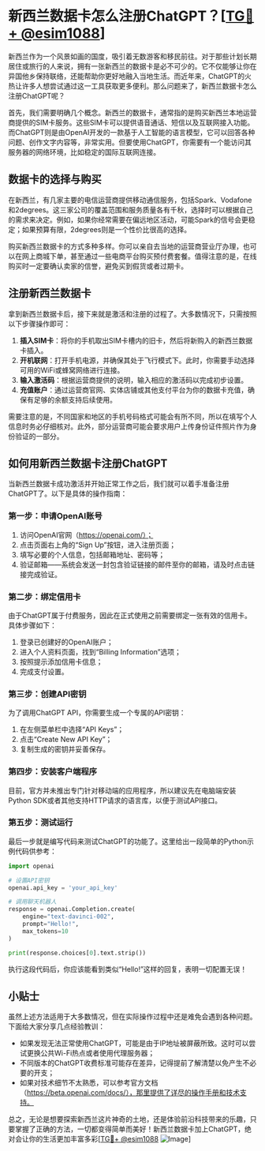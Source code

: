 # 新西兰数据卡怎么注册ChatGPT？[[TG💪+ @esim1088](https://t.me/s/esim1088)]

新西兰作为一个风景如画的国度，吸引着无数游客和移民前往。对于那些计划长期居住或旅行的人来说，拥有一张新西兰的数据卡是必不可少的。它不仅能够让你在异国他乡保持联络，还能帮助你更好地融入当地生活。而近年来，ChatGPT的火热让许多人想尝试通过这一工具获取更多便利。那么问题来了，新西兰数据卡怎么注册ChatGPT呢？

首先，我们需要明确几个概念。新西兰的数据卡，通常指的是购买新西兰本地运营商提供的SIM卡服务。这些SIM卡可以提供语音通话、短信以及互联网接入功能。而ChatGPT则是由OpenAI开发的一款基于人工智能的语言模型，它可以回答各种问题、创作文字内容等，非常实用。但要使用ChatGPT，你需要有一个能访问其服务器的网络环境，比如稳定的国际互联网连接。

## 数据卡的选择与购买

在新西兰，有几家主要的电信运营商提供移动通信服务，包括Spark、Vodafone和2degrees。这三家公司的覆盖范围和服务质量各有千秋，选择时可以根据自己的需求来决定。例如，如果你经常需要在偏远地区活动，可能Spark的信号会更稳定；如果预算有限，2degrees则是一个性价比很高的选择。

购买新西兰数据卡的方式多种多样。你可以亲自去当地的运营商营业厅办理，也可以在网上商城下单，甚至通过一些电商平台购买预付费套餐。值得注意的是，在线购买时一定要确认卖家的信誉，避免买到假货或者过期卡。

## 注册新西兰数据卡

拿到新西兰数据卡后，接下来就是激活和注册的过程了。大多数情况下，只需按照以下步骤操作即可：

1. **插入SIM卡**：将你的手机取出SIM卡槽内的旧卡，然后将新购入的新西兰数据卡插入。
2. **开机联网**：打开手机电源，并确保其处于飞行模式下。此时，你需要手动选择可用的WiFi或蜂窝网络进行连接。
3. **输入激活码**：根据运营商提供的说明，输入相应的激活码以完成初步设置。
4. **充值账户**：通过运营商官网、实体店铺或其他支付平台为你的数据卡充值，确保有足够的余额支持后续使用。

需要注意的是，不同国家和地区的手机号码格式可能会有所不同，所以在填写个人信息时务必仔细核对。此外，部分运营商可能会要求用户上传身份证件照片作为身份验证的一部分。

## 如何用新西兰数据卡注册ChatGPT

当新西兰数据卡成功激活并开始正常工作之后，我们就可以着手准备注册ChatGPT了。以下是具体的操作指南：

### 第一步：申请OpenAI账号

1. 访问OpenAI官网（https://openai.com/）；
2. 点击页面右上角的“Sign Up”按钮，进入注册页面；
3. 填写必要的个人信息，包括邮箱地址、密码等；
4. 验证邮箱——系统会发送一封包含验证链接的邮件至你的邮箱，请及时点击链接完成验证。

### 第二步：绑定信用卡

由于ChatGPT属于付费服务，因此在正式使用之前需要绑定一张有效的信用卡。具体步骤如下：

1. 登录已创建好的OpenAI账户；
2. 进入个人资料页面，找到“Billing Information”选项；
3. 按照提示添加信用卡信息；
4. 完成支付设置。

### 第三步：创建API密钥

为了调用ChatGPT API，你需要生成一个专属的API密钥：

1. 在左侧菜单栏中选择“API Keys”；
2. 点击“Create New API Key”；
3. 复制生成的密钥并妥善保存。

### 第四步：安装客户端程序

目前，官方并未推出专门针对移动端的应用程序，所以建议先在电脑端安装Python SDK或者其他支持HTTP请求的语言库，以便于测试API接口。

### 第五步：测试运行

最后一步就是编写代码来测试ChatGPT的功能了。这里给出一段简单的Python示例代码供参考：

```python
import openai

# 设置API密钥
openai.api_key = 'your_api_key'

# 调用聊天机器人
response = openai.Completion.create(
    engine="text-davinci-002",
    prompt="Hello!",
    max_tokens=10
)

print(response.choices[0].text.strip())
```

执行这段代码后，你应该能看到类似“Hello!”这样的回复，表明一切配置无误！

## 小贴士

虽然上述方法适用于大多数情况，但在实际操作过程中还是难免会遇到各种问题。下面给大家分享几点经验教训：

- 如果发现无法正常使用ChatGPT，可能是由于IP地址被屏蔽所致。这时可以尝试更换公共Wi-Fi热点或者使用代理服务器；
- 不同版本的ChatGPT收费标准可能存在差异，记得提前了解清楚以免产生不必要的开支；
- 如果对技术细节不太熟悉，可以参考官方文档（https://beta.openai.com/docs/），那里提供了详尽的操作手册和技术支持。

总之，无论是想要探索新西兰这片神奇的土地，还是体验前沿科技带来的乐趣，只要掌握了正确的方法，一切都变得简单而美好！新西兰数据卡加上ChatGPT，绝对会让你的生活更加丰富多彩[[TG💪+ @esim1088](https://t.me/s/esim1088) ![Image](https://i.postimg.cc/4NQfJmqS/Snipaste-2025-05-13-00-14-12.png)]